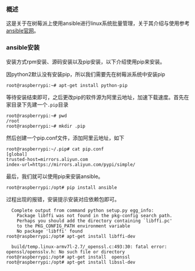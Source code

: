 ### 概述

这是关于在树莓派上使用ansible进行linux系统批量管理，关于其介绍与使用参考[ansible官网](http://docs.ansible.com/ansible/latest/intro.html)。

### ansible安装

安装方式rpm安装、源码安装以及pip安装，以下介绍使用pip来安装。

因python2默认没有安装pip，所以我们需要先在树莓派系统中安装pip

```she
root@raspberrypi:~# apt-get install python-pip
```

等待安装结束即可，之后更改pip的软件源为阿里云地址，加速下载速度。首先在家目录下先建一个`.pip`目录

```she
root@raspberrypi:~# pwd
/root
root@raspberrypi:~# mkdir .pip
```

然后创建一个pip.conf文件，添加阿里云地址，如下

```shell
root@raspberrypi:~/.pip# cat pip.conf
[global]
trusted-host=mirrors.aliyun.com
index-url=https://mirrors.aliyun.com/pypi/simple/
```

最后，我们就可以使用pip来安装ansible。

```she
root@raspberrypi:/opt# pip install ansible
```

过程出现的报错，安装提示安装对应依赖包即可。

```shell
  Complete output from command python setup.py egg_info:
    Package libffi was not found in the pkg-config search path.
    Perhaps you should add the directory containing `libffi.pc'
    to the PKG_CONFIG_PATH environment variable
    No package 'libffi' found
root@raspberrypi:/opt# apt-get install libffi-dev
```

```shell
  build/temp.linux-armv7l-2.7/_openssl.c:493:30: fatal error: openssl/opensslv.h: No such file or directory
root@raspberrypi:/opt# apt-get install  openssl
root@raspberrypi:/opt# apt-get install libssl-dev
```

